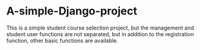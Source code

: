 # A-simple-Django-project
This is a simple student course selection project, but the management and student user functions are not separated, but in addition to the registration function, other basic functions are available.
